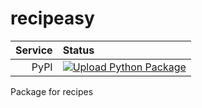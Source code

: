 # recipeasy

|Service|Status|
| -------------: | :---- |
| PyPI           | [![Upload Python Package](https://github.com/tahini-dev/recipeasy/workflows/Upload%20Python%20Package/badge.svg)](https://pypi.org/project/recipeasy/) |

Package for recipes